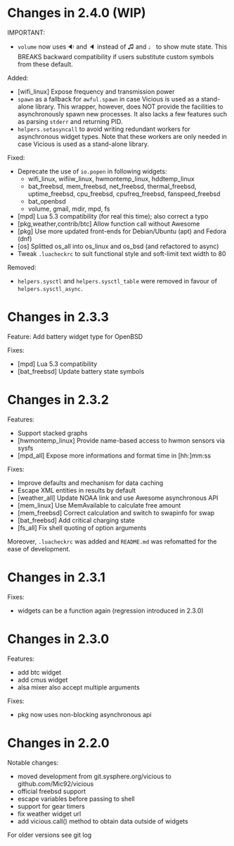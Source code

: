 # Changes in 2.4.0 (WIP)

IMPORTANT:

- `volume` now uses 🔉 and 🔈 instead of ♫ and ♩ to show mute state.
  This BREAKS backward compatibility if users substitute custom symbols
  from these default.

Added:

- [wifi_linux] Expose frequency and transmission power
- `spawn` as a fallback for `awful.spawn` in case Vicious is used as
  a stand-alone library. This wrapper, however, does NOT provide the facilities
  to asynchronously spawn new processes. It also lacks a few features such as
  parsing `stderr` and returning PID.
- `helpers.setasyncall` to avoid writing redundant workers for asynchronous
  widget types. Note that these workers are only needed in case Vicious is used
  as a stand-alone library.

Fixed:

- Deprecate the use of `io.popen` in following widgets:
    * wifi_linux, wifiiw_linux, hwmontemp_linux, hddtemp_linux
    * bat_freebsd, mem_freebsd, net_freebsd, thermal_freebsd, uptime_freebsd,
      cpu_freebsd, cpufreq_freebsd, fanspeed_freebsd
    * bat_openbsd
    * volume, gmail, mdir, mpd, fs
- [mpd] Lua 5.3 compatibility (for real this time); also correct a typo
- [pkg,weather,contrib/btc] Allow function call without Awesome
- [pkg] Use more updated front-ends for Debian/Ubuntu (apt) and Fedora (dnf)
- [os] Splitted os_all into os_linux and os_bsd (and refactored to async)
- Tweak `.luacheckrc` to suit functional style and soft-limit text width to 80

Removed:

- `helpers.sysctl` and `helpers.sysctl_table` were removed in favour of
  `helpers.sysctl_async`.

# Changes in 2.3.3

Feature: Add battery widget type for OpenBSD

Fixes:

- [mpd] Lua 5.3 compatibility
- [bat\_freebsd] Update battery state symbols

# Changes in 2.3.2

Features:

- Support stacked graphs
- [hwmontemp\_linux] Provide name-based access to hwmon sensors via sysfs
- [mpd\_all] Expose more informations and format time in [hh:]mm:ss

Fixes:

- Improve defaults and mechanism for data caching
- Escape XML entities in results by default
- [weather\_all] Update NOAA link and use Awesome asynchronous API
- [mem\_linux] Use MemAvailable to calculate free amount
- [mem\_freebsd] Correct calculation and switch to swapinfo for swap
- [bat\_freebsd] Add critical charging state
- [fs\_all] Fix shell quoting of option arguments

Moreover, `.luacheckrc` was added and `README.md` was refomatted for the ease
of development.

# Changes in 2.3.1

Fixes:

- widgets can be a function again (regression introduced in 2.3.0)

# Changes in 2.3.0

Features:
- add btc widget
- add cmus widget
- alsa mixer also accept multiple arguments

Fixes:

- pkg now uses non-blocking asynchronous api

# Changes in 2.2.0

Notable changes:

- moved development from git.sysphere.org/vicious to github.com/Mic92/vicious
- official freebsd support
- escape variables before passing to shell
- support for gear timers
- fix weather widget url
- add vicious.call() method to obtain data outside of widgets

For older versions see git log
